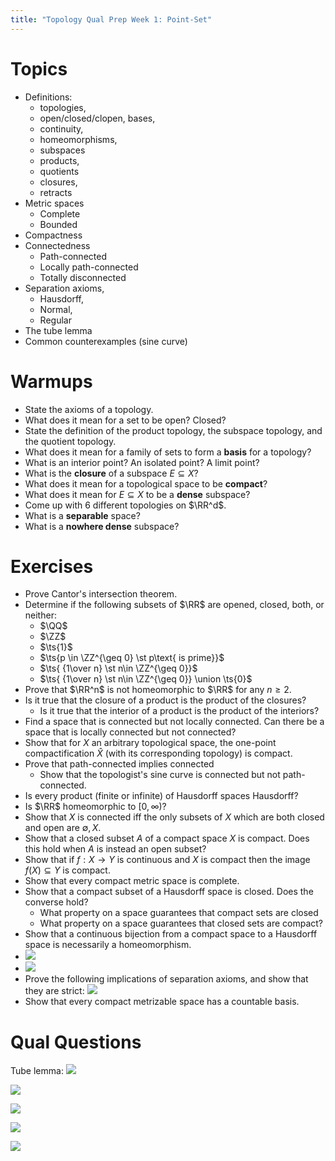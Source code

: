 ```yaml
---
title: "Topology Qual Prep Week 1: Point-Set"
---
```


# Topics

- Definitions:
	-   topologies, 
	-   open/closed/clopen, bases, 
	-   continuity, 
	-   homeomorphisms, 
	-   subspaces 
	-   products, 
	-   quotients
	-   closures, 
	-   retracts
- Metric spaces
	- Complete
	- Bounded
- Compactness
-   Connectedness 
	-   Path-connected
	-    Locally path-connected
	-    Totally disconnected
-   Separation axioms, 
	-   Hausdorff, 
	-   Normal, 
	-   Regular
-   The tube lemma
-   Common counterexamples (sine curve)

# Warmups

- State the axioms of a topology.
- What does it mean for a set to be open? Closed?
- State the definition of the product topology, the subspace topology, and the quotient topology.
- What does it mean for a family of sets to form a **basis** for a topology?
- What is an interior point? An isolated point? A limit point?
- What is the **closure** of a subspace $E\subseteq X$?
- What does it mean for a topological space to be **compact**?
- What does it mean for $E\subseteq X$ to be a **dense** subspace?
- Come up with 6 different topologies on $\RR^d$.
- What is a **separable** space?
- What is a **nowhere dense** subspace?

# Exercises
- Prove Cantor's intersection theorem.
- Determine if the following subsets of $\RR$ are opened, closed, both, or neither:
	- $\QQ$
	- $\ZZ$
	- $\ts{1}$
	- $\ts{p \in \ZZ^{\geq 0} \st p\text{ is prime}}$
	- $\ts{ {1\over n} \st n\in \ZZ^{\geq 0}}$
	-  $\ts{ {1\over n} \st n\in \ZZ^{\geq 0}} \union \ts{0}$
-  Prove that $\RR^n$ is not homeomorphic to $\RR$ for any $n\geq 2$.
-  Is it true that the closure of a product is the product of the closures?
	-  Is it true that the interior of a product is the product of the interiors?
- Find a space that is connected but not locally connected.
	Can there be a space that is locally connected but not connected?
- Show that for $X$ an arbitrary topological space, the one-point compactification $\hat X$ (with its corresponding topology) is compact.
- Prove that path-connected implies connected
	- Show that the topologist's sine curve is connected but not path-connected.
- Is every product (finite or infinite) of Hausdorff spaces Hausdorff?
- Is $\RR$ homeomorphic to $[0, \infty)$?
- Show that $X$ is connected iff the only subsets of $X$ which are both closed and open are $\emptyset, X$.
- Show that a closed subset $A$ of a compact space $X$ is compact.
	Does this hold when $A$ is instead an open subset?
- Show that if $f:X\to Y$ is continuous and $X$ is compact then the image $f(X)\subseteq Y$ is compact.
- Show that every compact metric space is complete.
- Show that a compact subset of a Hausdorff space is closed.
	Does the converse hold?
	- What property on a space guarantees that compact sets are closed
	- What property on a space guarantees that closed sets are compact?
- Show that a continuous bijection from a compact space to a Hausdorff space is necessarily a homeomorphism.
- ![](../../../attachments/Pasted%20image%2020210520145801.png)
- ![](../../../attachments/Pasted%20image%2020210520145810.png)
- Prove the following implications of separation axioms, and show that they are strict:
![](../../../attachments/Pasted%20image%2020210520150233.png)
- Show that every compact metrizable space has a countable basis.

# Qual Questions

Tube lemma:
![](../../../attachments/Pasted%20image%2020210520142907.png)

![](../../../attachments/Pasted%20image%2020210520143017.png)

![](../../../attachments/Pasted%20image%2020210520143456.png)

![](../../../attachments/Pasted%20image%2020210520143537.png)

![](../../../attachments/Pasted%20image%2020210520143652.png)